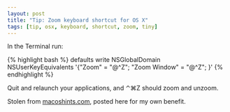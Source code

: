 ```yaml
---
layout: post
title: "Tip: Zoom keyboard shortcut for OS X"
tags: [tip, osx, keyboard, shortcut, zoom, tiny]
---
```

In the Terminal run:

{% highlight bash %}
defaults write NSGlobalDomain NSUserKeyEquivalents '{"Zoom" = "@^Z"; "Zoom Window" = "@^Z"; }'
{% endhighlight %}

Quit and relaunch your applications, and <span class='osx-shortcut'>⌃⌘Z</span> should zoom and unzoom.

Stolen from [macoshints.com](http://www.macosxhints.com/article.php?story=20051227001809626), posted here for my own benefit.

